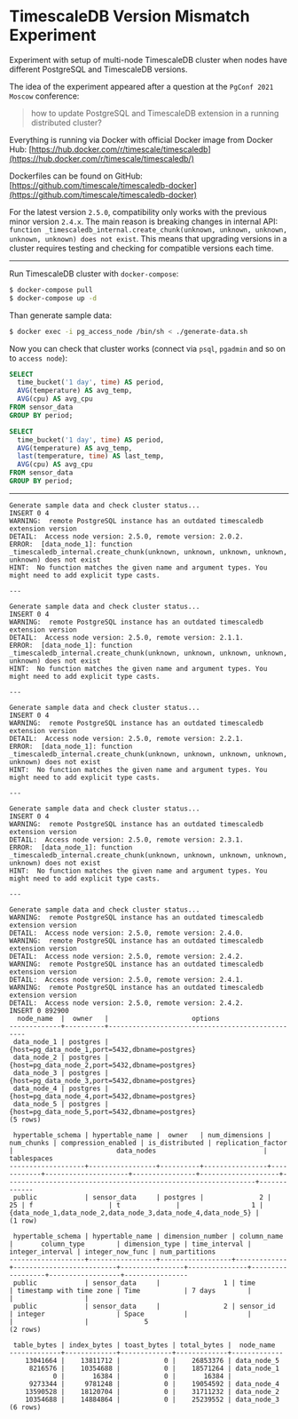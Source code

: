 # TimescaleDB Version Mismatch Experiment

Experiment with setup of multi-node TimescaleDB cluster when nodes have different PostgreSQL and TimescaleDB versions.

The idea of the experiment appeared after a question at the `PgConf 2021 Moscow` conference: 
> how to update PostgreSQL and TimescaleDB extension in a running distributed cluster?

Everything is running via Docker with official Docker image from Docker Hub: 
[https://hub.docker.com/r/timescale/timescaledb](https://hub.docker.com/r/timescale/timescaledb/)

Dockerfiles can be found on GitHub: [https://github.com/timescale/timescaledb-docker](https://github.com/timescale/timescaledb-docker)

For the latest version `2.5.0`, compatibility only works with the previous minor version `2.4.x`.
The main reason is breaking changes in internal API: 
`function _timescaledb_internal.create_chunk(unknown, unknown, unknown, unknown, unknown) does not exist`.
This means that upgrading versions in a cluster requires testing and checking for compatible versions each time.

---

Run TimescaleDB cluster with `docker-compose`:

```bash
$ docker-compose pull
$ docker-compose up -d
```

Than generate sample data:

```bash
$ docker exec -i pg_access_node /bin/sh < ./generate-data.sh
```

Now you can check that cluster works (connect via `psql`, `pgadmin` and so on to `access node`):

```sql
SELECT
  time_bucket('1 day', time) AS period,
  AVG(temperature) AS avg_temp,
  AVG(cpu) AS avg_cpu
FROM sensor_data
GROUP BY period;

SELECT
  time_bucket('1 day', time) AS period,
  AVG(temperature) AS avg_temp,
  last(temperature, time) AS last_temp,
  AVG(cpu) AS avg_cpu
FROM sensor_data
GROUP BY period;
```

---

```text
Generate sample data and check cluster status...
INSERT 0 4
WARNING:  remote PostgreSQL instance has an outdated timescaledb extension version
DETAIL:  Access node version: 2.5.0, remote version: 2.0.2.
ERROR:  [data_node_1]: function _timescaledb_internal.create_chunk(unknown, unknown, unknown, unknown, unknown) does not exist
HINT:  No function matches the given name and argument types. You might need to add explicit type casts.

---

Generate sample data and check cluster status...
INSERT 0 4
WARNING:  remote PostgreSQL instance has an outdated timescaledb extension version
DETAIL:  Access node version: 2.5.0, remote version: 2.1.1.
ERROR:  [data_node_1]: function _timescaledb_internal.create_chunk(unknown, unknown, unknown, unknown, unknown) does not exist
HINT:  No function matches the given name and argument types. You might need to add explicit type casts.

---

Generate sample data and check cluster status...
INSERT 0 4
WARNING:  remote PostgreSQL instance has an outdated timescaledb extension version
DETAIL:  Access node version: 2.5.0, remote version: 2.2.1.
ERROR:  [data_node_1]: function _timescaledb_internal.create_chunk(unknown, unknown, unknown, unknown, unknown) does not exist
HINT:  No function matches the given name and argument types. You might need to add explicit type casts.

---

Generate sample data and check cluster status...
INSERT 0 4
WARNING:  remote PostgreSQL instance has an outdated timescaledb extension version
DETAIL:  Access node version: 2.5.0, remote version: 2.3.1.
ERROR:  [data_node_1]: function _timescaledb_internal.create_chunk(unknown, unknown, unknown, unknown, unknown) does not exist
HINT:  No function matches the given name and argument types. You might need to add explicit type casts.

---

Generate sample data and check cluster status...
WARNING:  remote PostgreSQL instance has an outdated timescaledb extension version
DETAIL:  Access node version: 2.5.0, remote version: 2.4.0.
WARNING:  remote PostgreSQL instance has an outdated timescaledb extension version
DETAIL:  Access node version: 2.5.0, remote version: 2.4.2.
WARNING:  remote PostgreSQL instance has an outdated timescaledb extension version
DETAIL:  Access node version: 2.5.0, remote version: 2.4.1.
WARNING:  remote PostgreSQL instance has an outdated timescaledb extension version
DETAIL:  Access node version: 2.5.0, remote version: 2.4.2.
INSERT 0 892900
  node_name  |  owner   |                     options                     
-------------+----------+-------------------------------------------------
 data_node_1 | postgres | {host=pg_data_node_1,port=5432,dbname=postgres}
 data_node_2 | postgres | {host=pg_data_node_2,port=5432,dbname=postgres}
 data_node_3 | postgres | {host=pg_data_node_3,port=5432,dbname=postgres}
 data_node_4 | postgres | {host=pg_data_node_4,port=5432,dbname=postgres}
 data_node_5 | postgres | {host=pg_data_node_5,port=5432,dbname=postgres}
(5 rows)

 hypertable_schema | hypertable_name |  owner   | num_dimensions | num_chunks | compression_enabled | is_distributed | replication_factor |                          data_nodes                           | tablespaces 
-------------------+-----------------+----------+----------------+------------+---------------------+----------------+--------------------+---------------------------------------------------------------+-------------
 public            | sensor_data     | postgres |              2 |         25 | f                   | t              |                  1 | {data_node_1,data_node_2,data_node_3,data_node_4,data_node_5} | 
(1 row)

 hypertable_schema | hypertable_name | dimension_number | column_name |       column_type        | dimension_type | time_interval | integer_interval | integer_now_func | num_partitions 
-------------------+-----------------+------------------+-------------+--------------------------+----------------+---------------+------------------+------------------+----------------
 public            | sensor_data     |                1 | time        | timestamp with time zone | Time           | 7 days        |                  |                  |               
 public            | sensor_data     |                2 | sensor_id   | integer                  | Space          |               |                  |                  |              5
(2 rows)

 table_bytes | index_bytes | toast_bytes | total_bytes |  node_name  
-------------+-------------+-------------+-------------+-------------
    13041664 |    13811712 |           0 |    26853376 | data_node_5
     8216576 |    10354688 |           0 |    18571264 | data_node_1
           0 |       16384 |           0 |       16384 | 
     9273344 |     9781248 |           0 |    19054592 | data_node_4
    13590528 |    18120704 |           0 |    31711232 | data_node_2
    10354688 |    14884864 |           0 |    25239552 | data_node_3
(6 rows)
```
